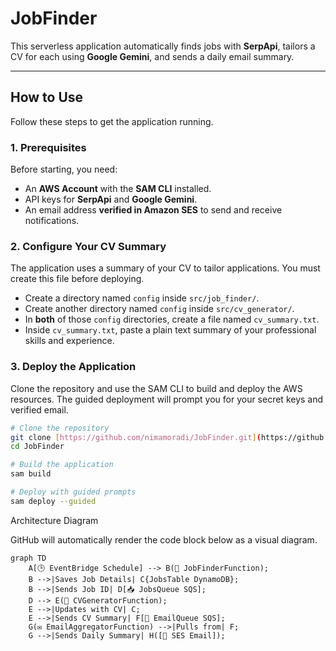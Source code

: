 # JobFinder

This serverless application automatically finds jobs with **SerpApi**, tailors a CV for each using **Google Gemini**, and sends a daily email summary.

***

## How to Use

Follow these steps to get the application running.

### 1. Prerequisites

Before starting, you need:
- An **AWS Account** with the **SAM CLI** installed.
- API keys for **SerpApi** and **Google Gemini**.
- An email address **verified in Amazon SES** to send and receive notifications.

### 2. Configure Your CV Summary

The application uses a summary of your CV to tailor applications. You must create this file before deploying.

-   Create a directory named `config` inside `src/job_finder/`.
-   Create another directory named `config` inside `src/cv_generator/`.
-   In **both** of those `config` directories, create a file named `cv_summary.txt`.
-   Inside `cv_summary.txt`, paste a plain text summary of your professional skills and experience.

### 3. Deploy the Application

Clone the repository and use the SAM CLI to build and deploy the AWS resources. The guided deployment will prompt you for your secret keys and verified email.

```bash
# Clone the repository
git clone [https://github.com/nimamoradi/JobFinder.git](https://github.com/nimamoradi/JobFinder.git)
cd JobFinder

# Build the application
sam build

# Deploy with guided prompts
sam deploy --guided
```

Architecture Diagram

GitHub will automatically render the code block below as a visual diagram.

```mermaid
graph TD
    A[🕒 EventBridge Schedule] --> B(🔎 JobFinderFunction);
    B -->|Saves Job Details| C{JobsTable DynamoDB};
    B -->|Sends Job ID| D[📥 JobsQueue SQS];
    D --> E(📄 CVGeneratorFunction);
    E -->|Updates with CV| C;
    E -->|Sends CV Summary| F[📮 EmailQueue SQS];
    G(✉️ EmailAggregatorFunction) -->|Pulls from| F;
    G -->|Sends Daily Summary| H([📧 SES Email]);
```